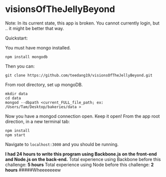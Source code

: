 visionsOfTheJellyBeyond
=======================

Note: In its current state, this app is broken. You cannot currently login, but .. it might be better that way.

Quickstart:

You must have mongo installed.

    npm install mongodb
    

Then you can:

    git clone https://github.com/teedang19/visionsOfTheJellyBeyond.git


From root directory, set up mongoDB.

  
    mkdir data
    cd data
    mongod --dbpath <current_FULL_file_path; ex: /Users/Tam/Desktop/bakeries/data >
    
Now you have a mongod connection open.  Keep it open! From the app root direction, in a new terminal tab:

    npm install
    npm start

Navigate to `localhost:3000` and you should be running.

**I had 24 hours to write this program using Backbone.js on the front-end and Node.js on the back-end.**
Total experience using Backbone before this challenge: **5 hours**
Total experience using Node before this challenge: **2 hours**
#####Wheeeeeeew